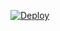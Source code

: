 [![Deploy](https://www.herokucdn.com/deploy/button.png)](https://dashboard.heroku.com/new?template=https://github.com/ajkx/HX)
